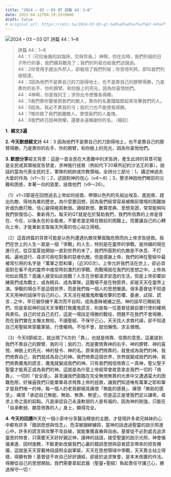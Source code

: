 ```yaml
---
title: "2024 – 03 – 03 QT 詩篇 44：1~8"
date: 2025-04-12T04:19:33+0800
draft: false
# original_url: https://cmtc.tw/2024-03-03-qt-%e8%a9%a9%e7%af%87-44%ef%bc%9a18
---
```


![2024 – 03 – 03 QT 詩篇 44：1~8](/images/qt.jpg  "2024 – 03 – 03 QT 詩篇 44：1~8")

> 詩篇 44：1~8  
> 44：1（可拉後裔的訓誨詩，交與伶長。）神啊，你在古時，我們列祖的日子所行的事，我們親耳聽見了；我們的列祖也給我們述說過。  
> 44：2你曾用手趕出外邦人，卻栽培了我們列祖；你苦待列邦，卻叫我們列祖發達。  
> 44：3因為他們不是靠自己的刀劍得地土，也不是靠自己的膀臂得勝，乃是靠你的右手、你的膀臂，和你臉上的亮光，因為你喜悅他們。  
> 44：4神啊，你是我的王；求你出令使雅各得勝。  
> 44：5我們靠你要推倒我們的敵人，靠你的名要踐踏那起來攻擊我們的人。  
> 44：6因為，我必不靠我的弓；我的刀也不能使我得勝。  
> 44：7惟你救了我們脫離敵人，使恨我們的人羞愧。  
> 44：8我們終日因神誇耀，還要永遠稱謝你的名。（細拉）

**1.  經文3遍**

**2. 今天默想經文**詩 44：3 因為他們不是靠自己的刀劍得地土，也不是靠自己的膀臂得勝，乃是靠你的右手、你的膀臂，和你臉上的亮光，因為你喜悅他們。

**3. 默想分享**經文背景：這是一首全民在大患難中的求告詩，產生此詩的背景可能是全民或其領袖宣告禁食，求神施行拯救（例如代下20章所記約沙法王的事）。說話的當為代表全民的王，軍隊的統帥或宗教領袖。全詩分三部分：1，講述神過去大能的作為（v1～3）；2，述說對神的信心（v4～8）；3，懇求神因他們眼前的災難和困惑，本著一向的慈愛，拯救他們（v9～26）。

（1）v1~3節是在回想過去上帝如何拯救、帶領以色列的先祖出埃及、進迦南、趕出仇敵、得地為業的歷史。為什麼要回想，因為我們經常容易被眼前環境的困難挫折或仇敵打敗、信心變得極其軟弱。讀經默想、數算恩典、思想見證，常常能夠叫我們恢復信心、重新得力。每天的QT就是在於幫助我們，我們所信靠的上帝是昔在、今在、以後永在的全能者。不要老是定睛在眼前的困難上，而要讓自己的心轉向上帝，才能重新支取每天所需的信心站立得穩。

（2）這首詩篇的背景可能是以色列遭遇仇敵攻擊面臨危險而向上帝求告拯救。我們在世上的人生一直是一個「爭戰」的人生，特別是在靈界的爭戰，是持續的現在進行式。從亞當夏娃開始一直到世界的末了，我們所面對的仇敵是不休息、不打盹、遍地遊行、尋求可吞吃對象的惡者仇敵。但是感謝上帝，我們的神在聖經中最被常引用的名字是「萬軍之耶和華」（近300次）。上帝允許我們活在世上，卻必須面對在看不見的靈界中接受時刻激烈的爭戰，而戰場就在我們的思想之中。上帝為何如此殘忍？竟讓人接受如此挑戰？人生在世都渴求安逸的生活，但是上帝卻要訓練我們成為戰士、成為精兵、成為軍隊。這戰場不是在物質界，卻是天天在靈界上演。爭戰的場合不是這個世界，而是我們每一個人的思想層面。很多基督徒不知道天天用神的話保守自己的心，天天活在被魔鬼欺騙攻擊的恐懼、憂慮、試探、謊言…之中，早已被俘擄千萬次而不自知，成為愚昧被擄之民。神的話早已賜給我們，但是拿起神的話天天爭戰打敗魔鬼謊言，則是每一位基督徒親自要行使的權柄與責任。自己的仗自己去打，這是一場註定得勝的戰役，問題不在我們不會得勝，而在我們實在太懶太無知，不讀聖經、不保守己心，天天找人求救代禱，卻不知道自己用聖經來穿戴軍裝，行使權柄。不怕不會，就怕懶惰，求主憐憫。

（3）今天8節經文，就出現了6次的「靠」，也就是倚靠、信靠的意思。這裏提到我們不靠自己的膀臂、我的弓；我的刀，而是要倚靠神的右手、神的膀臂、神的喜悅、神臉上的亮光、神的發令、神的名。原來我們倚靠的，就會成為我們的神。我們倚靠自己，我們就成為自己的神。我們倚靠這個世界，世界就變成我們的神，我們倚靠魔鬼的謊言，魔鬼就變成我們的神，只有我們相信倚靠三一真神，聖父聖子聖靈才能真正成為我們的神。這就是為什麼上帝經常會故意拿走我們一切的「倚靠」、一切的「安全感」、甚至讓我們面臨在完全無倚無靠的光景中又遭遇莫大的困難危險，好催逼我們只能單單尋求倚靠上帝的拯救，讓我們知道唯有萬軍之耶和華才是我們唯一的神。每一個人的老我都極其痛恨「無能的感覺」、痛恨「無助的感受」、痛恨「承認自己無能、無助、無靠、無望」，但是這正是使我們足以謙卑，尋求上帝之面的起點。凡是承認自己永遠軟弱的人是有福的，因為神的剛強，只能在「自承軟弱、願意倚靠的人」身上，顯得完全。

**4. 今天的回應**昨天在一個小家中分享醫治釋放的主題，才發現許多弟兄姊妹的心中都有許多「錯誤思想與信念」，而深被捆綁擄掠，當神的話透過聖靈的啟示照進心中，許多的謊言與攻擊不攻自破，就能重獲喜樂與自由。基督徒不必到處去追求靈恩的特會，只需要天天好好親近神，讀神的話語，接受聖靈的啟示光照，神會循循漸進、因材施教，不斷更新改變我們心裏的錯誤思想與惡者謊言帶來的控告攪擾，這就是天天穿戴神話語照全副軍裝，天天在思想領域中爭戰，天天靠主站立得穩，得勝有餘！基督徒不肯自己好好讀經，卻疲於追求聚會，是本末倒置的作法。得勝從自己的思想開始，我們需要拿起武器（聖靈+聖經）負起責任守護己心，勝過保守一切！